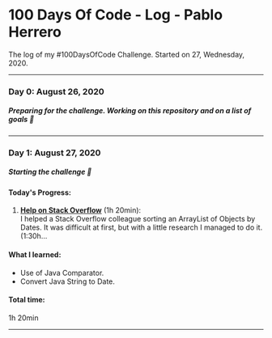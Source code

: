 # 100 Days Of Code - Log - Pablo Herrero
The log of my #100DaysOfCode Challenge. Started on  27, Wednesday, 2020.
___
### Day 0: August 26, 2020
##### Preparing for the challenge. Working on this repository and on a list of goals 🦾
___
### Day 1: August 27, 2020
##### Starting the challenge 🚀

#### **Today's Progress**: 
1. **[Help on Stack Overflow](https://es.stackoverflow.com/questions/385221/agrupar-array-multidimensional-en-java)** (1h 20min):<br>I helped a Stack Overflow colleague sorting an ArrayList of Objects by Dates. It was difficult at first, but with a little research I managed to do it.(1:30h...
    
#### **What I learned**: 
* Use of Java Comparator.
* Convert Java String to Date.    

#### **Total time**:
1h 20min
___
<!---**Link to work:** [Calculator App](http://www.example.com)

### Day 0: February 30, 2016 (Example 2)
##### (delete me or comment me out)

**Today's Progress**: Fixed CSS, worked on canvas functionality for the app.

**Thoughts**: I really struggled with CSS, but, overall, I feel like I am slowly getting better at it. Canvas is still new for me, but I managed to figure out some basic functionality.

**Link(s) to work**: [Calculator App](http://www.example.com)


### Day 1: June 27, Monday

**Today's Progress**: I've gone through many exercises on FreeCodeCamp.

**Thoughts** I've recently started coding, and it's a great feeling when I finally solve an algorithm challenge after a lot of attempts and hours spent.

**Link(s) to work**
1. [Find the Longest Word in a String](https://www.freecodecamp.com/challenges/find-the-longest-word-in-a-string)
2. [Title Case a Sentence](https://www.freecodecamp.com/challenges/title-case-a-sentence)--> 

